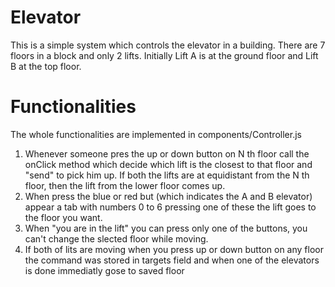 # Elevator

This is a simple system which controls the elevator in a building. There are 7 floors in a block and only 2 lifts. Initially Lift A is at the ground floor and Lift B at the top floor.

# Functionalities

The whole functionalities are implemented in components/Controller.js

1. Whenever someone pres the up or down button on N th floor call the onClick method which decide which lift is the closest to that floor and "send" to pick him up. If both the lifts are at equidistant from the N th floor, then the lift from the lower floor comes up.
2. When press the blue or red but (which indicates the A and B elevator) appear a tab with numbers 0 to 6 pressing one of these the lift goes to the floor you want.
3. When "you are in the lift" you can press only one of the buttons, you can't change the slected floor while moving.
4. If both of lits are moving when you press up or down button on any floor the command was stored in targets field and when one of the elevators is done immediatly gose to saved floor
